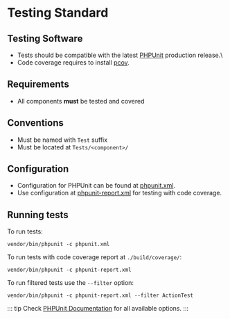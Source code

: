 # Testing Standard

## Testing Software

* Tests should be compatible with the latest [PHPUnit](https://phpunit.de/) production release.\
* Code coverage requires to install [pcov](https://github.com/krakjoe/pcov).

## Requirements

* All components **must** be tested and covered

## Conventions

* Must be named with `Test` suffix
* Must be located at `Tests/<component>/`

## Configuration

* Configuration for PHPUnit can be found at [phpunit.xml](https://github.com/chevere/chevere/blob/main/phpunit.xml).
* Use configuration at [phpunit-report.xml](https://github.com/chevere/chevere/blob/main/phpunit-report.xml) for testing with code coverage.

## Running tests

To run tests:

```shell
vendor/bin/phpunit -c phpunit.xml
```

To run tests with code coverage report at `./build/coverage/`:

```shell
vendor/bin/phpunit -c phpunit-report.xml
```

To run filtered tests use the `--filter` option:

```shell
vendor/bin/phpunit -c phpunit-report.xml --filter ActionTest
```

::: tip
Check [PHPUnit Documentation](https://phpunit.de/documentation.html) for all available options.
:::
